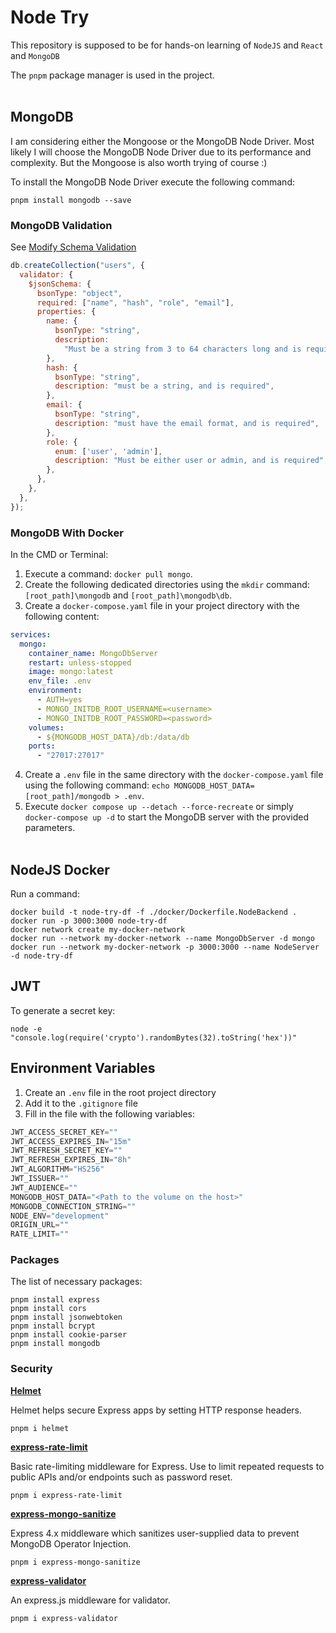 # Node Try

This repository is supposed to be for hands-on learning of `NodeJS` and `React` and `MongoDB`

The `pnpm` package manager is used in the project.
<br/><br/>

## MongoDB 

I am considering either the Mongoose or the MongoDB Node Driver. Most likely I will choose the MongoDB Node Driver due to its performance and complexity. But the Mongoose is also worth trying of course :)

To install the MongoDB Node Driver execute the following command:

```shell
pnpm install mongodb --save
```


### MongoDB Validation

See [Modify Schema Validation](https://www.mongodb.com/docs/manual/core/schema-validation/update-schema-validation/)

```js
db.createCollection("users", {
  validator: {
    $jsonSchema: {
      bsonType: "object",
      required: ["name", "hash", "role", "email"],
      properties: {
        name: {
          bsonType: "string",
          description:
            "Must be a string from 3 to 64 characters long and is required",
        },
        hash: {
          bsonType: "string",
          description: "must be a string, and is required",
        },
        email: {
          bsonType: "string",
          description: "must have the email format, and is required",
        },
        role: {
          enum: ['user', 'admin'],
          description: "Must be either user or admin, and is required",
        },
      },
    },
  },
});

```

### MongoDB With Docker

In the CMD or Terminal:
1. Execute a command: `docker pull mongo`.
2. Create the following dedicated directories using the `mkdir` command: `[root_path]\mongodb` and `[root_path]\mongodb\db`.
3. Create a `docker-compose.yaml` file in your project directory with the following content:

```yaml
services:
  mongo:
    container_name: MongoDbServer
    restart: unless-stopped
    image: mongo:latest
    env_file: .env
    environment:
      - AUTH=yes
      - MONGO_INITDB_ROOT_USERNAME=<username>
      - MONGO_INITDB_ROOT_PASSWORD=<password>
    volumes:
      - ${MONGODB_HOST_DATA}/db:/data/db
    ports:
      - "27017:27017"
```

4. Create a `.env` file in the same directory with the `docker-compose.yaml` file using the following command: `echo MONGODB_HOST_DATA=[root_path]/mongodb > .env`.
5. Execute `docker compose up --detach --force-recreate` or simply `docker-compose up -d` to start the MongoDB server with the provided parameters.
<br/><br/>

## NodeJS Docker 

Run a command: 
```shell
docker build -t node-try-df -f ./docker/Dockerfile.NodeBackend .
docker run -p 3000:3000 node-try-df
docker network create my-docker-network
docker run --network my-docker-network --name MongoDbServer -d mongo
docker run --network my-docker-network -p 3000:3000 --name NodeServer -d node-try-df
```

## JWT

To generate a secret key:

```shell
node -e "console.log(require('crypto').randomBytes(32).toString('hex'))" 
```

## Environment Variables

1. Create an `.env` file in the root project directory
2. Add it to the `.gitignore` file
3. Fill in the file with the following variables:

```js
JWT_ACCESS_SECRET_KEY=""
JWT_ACCESS_EXPIRES_IN="15m"
JWT_REFRESH_SECRET_KEY=""
JWT_REFRESH_EXPIRES_IN="8h"
JWT_ALGORITHM="HS256"
JWT_ISSUER=""
JWT_AUDIENCE=""
MONGODB_HOST_DATA="<Path to the volume on the host>"
MONGODB_CONNECTION_STRING=""
NODE_ENV="development"
ORIGIN_URL=""
RATE_LIMIT=""
```


### Packages

The list of necessary packages:

```shell
pnpm install express
pnpm install cors
pnpm install jsonwebtoken
pnpm install bcrypt
pnpm install cookie-parser
pnpm install mongodb
```

### Security

**[Helmet](https://www.npmjs.com/package/helmet)**

Helmet helps secure Express apps by setting HTTP response headers.

```shell
pnpm i helmet
```

**[express-rate-limit](https://www.npmjs.com/package/express-rate-limit)**

Basic rate-limiting middleware for Express. Use to limit repeated requests to public APIs and/or endpoints such as password reset. 

```shell
pnpm i express-rate-limit
```


**[express-mongo-sanitize](https://www.npmjs.com/package/express-mongo-sanitize)**

Express 4.x middleware which sanitizes user-supplied data to prevent MongoDB Operator Injection.

```shell
pnpm i express-mongo-sanitize
```

**[express-validator](https://www.npmjs.com/package/express-validator)**

An express.js middleware for validator.

```shell
pnpm i express-validator
```
